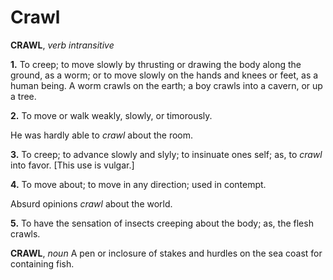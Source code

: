# Crawl

**CRAWL**, _verb intransitive_

**1.** To creep; to move slowly by thrusting or drawing the body along the ground, as a worm; or to move slowly on the hands and knees or feet, as a human being. A worm crawls on the earth; a boy crawls into a cavern, or up a tree.

**2.** To move or walk weakly, slowly, or timorously.

He was hardly able to _crawl_ about the room.

**3.** To creep; to advance slowly and slyly; to insinuate ones self; as, to _crawl_ into favor. \[This use is vulgar.\]

**4.** To move about; to move in any direction; used in contempt.

Absurd opinions _crawl_ about the world.

**5.** To have the sensation of insects creeping about the body; as, the flesh crawls.

**CRAWL**, _noun_ A pen or inclosure of stakes and hurdles on the sea coast for containing fish.